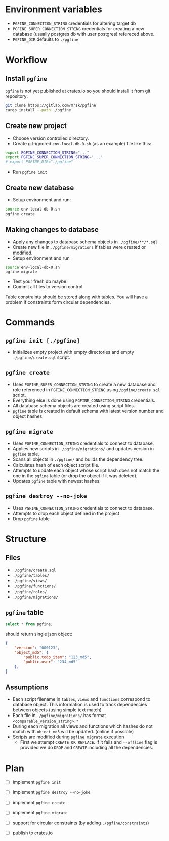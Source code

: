 

# Environment variables

- `PGFINE_CONNECTION_STRING` credentials for altering target db
- `PGFINE_SUPER_CONNECTION_STRING` credentials for creating a new database (usually postgres db with user postgres) refereced above.
- `PGFINE_DIR` defaults to `./pgfine`


# Workflow

## Install `pgfine`

`pgfine` is not yet published at crates.io so you should install it from git repository:
```bash
git clone https://gitlab.com/mrsk/pgfine
cargo install --path ./pgfine
```

## Create new project

- Choose version controlled directory.
- Create git-ignored `env-local-db-0.sh` (as an example) file like this:

```bash
export PGFINE_CONNECTION_STRING="..."
export PGFINE_SUPER_CONNECTION_STRING="..."
# export PGFINE_DIR="./pgfine"
```
- Run `pgfine init`


## Create new database


- Setup environment and run:

```bash
source env-local-db-0.sh
pgfine create
```


## Making changes to database

- Apply any changes to database schema objects in `./pgfine/**/*.sql`.
- Create new file in `./pgfine/migrations` if tables were created or modified.
- Setup environment and run 
```bash
source env-local-db-0.sh
pgfine migrate
```

- Test your fresh db maybe.
- Commit all files to version control.


Table constraints should be stored along with tables. You will have a problem if constraints form circular dependencies.

# Commands

## `pgfine init [./pgfine]`

- Initializes empty project with empty directories and empty `./pgfine/create.sql` script.
  

## `pgfine create`

- Uses `PGFINE_SUPER_CONNECTION_STRING` to create a new database and role referenced in `PGFINE_CONNECTION_STRING` using `/pgfine/create.sql` script.
- Everything else is done using `PGFINE_CONNECTION_STRING` credentials.
- All database schema objects are created using script files.
- `pgfine` table is created in default schema with latest version number and object hashes.


## `pgfine migrate`

- Uses `PGFINE_CONNECTION_STRING` credentials to connect to database.
- Applies new scripts in `./pgfine/migrations/` and updates version in `pgfine` table.
- Scans all objects in `./pgfine/` and builds the dependency tree.
- Calculates hash of each object script file.
- Attempts to update each object whose script hash does not match the one in the `pgfine` table (or drop the object if it was deleted).
- Updates `pgfine` table with newest hashes.


## `pgfine destroy --no-joke`

- Uses `PGFINE_CONNECTION_STRING` credentials to connect to database.
- Attempts to drop each object defined in the project
- Drop `pgfine` table


# Structure

## Files
- `./pgfine/create.sql`
- `./pgfine/tables/`
- `./pgfine/views/`
- `./pgfine/functions/`
- `./pgfine/roles/`
- `./pgfine/migrations/`

## `pgfine` table

```sql
select * from pgfine;
```

should return single json object:

```json
{
    "version": "000123",
    "object_md5": {
        "public.todo_item": "123_md5",
        "public.user": "234_md5"
    },
}
```

## Assumptions

- Each script filename in `tables`, `views` and `functions` correspond to database object. This information is used to track dependencies between objects (using simple text match)
- Each file in `./pgfine/migrations/` has format `<comparable_version_string>.*`
- During each migration all views and functions which hashes do not match with `object_md5` will be updated. (online if possible)
- Scripts are modified during `pgfine migrate` execution
  - First we attempt `CREATE OR REPLACE`. If it fails and `--offline` flag is provided we do `DROP` and `CREATE` including all the dependencies.



# Plan

- [ ] implement `pgfine init`
- [ ] implement `pgfine destroy --no-joke`
- [ ] implement `pgfine create`
- [ ] implement `pgfine migrate`
- [ ] support for circular constraints (by adding `./pgfine/constraints`)
- [ ] publish to crates.io

